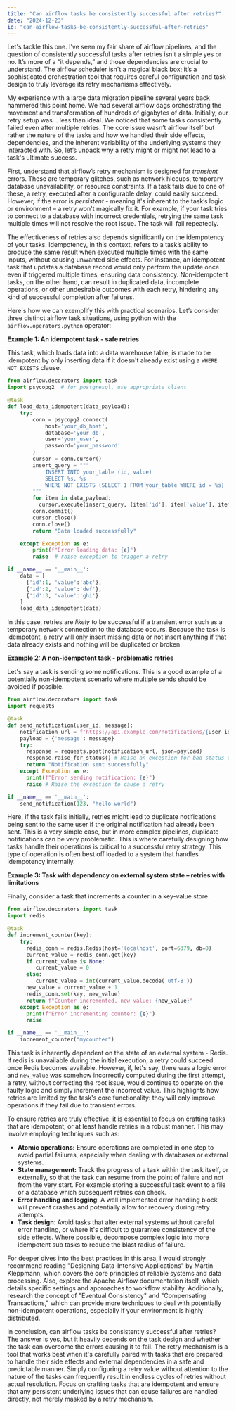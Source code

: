 ```yaml
---
title: "Can airflow tasks be consistently successful after retries?"
date: "2024-12-23"
id: "can-airflow-tasks-be-consistently-successful-after-retries"
---
```


Let's tackle this one. I’ve seen my fair share of airflow pipelines, and the question of consistently successful tasks after retries isn’t a simple yes or no. It’s more of a “it depends,” and those dependencies are crucial to understand. The airflow scheduler isn't a magical black box; it’s a sophisticated orchestration tool that requires careful configuration and task design to truly leverage its retry mechanisms effectively.

My experience with a large data migration pipeline several years back hammered this point home. We had several airflow dags orchestrating the movement and transformation of hundreds of gigabytes of data. Initially, our retry setup was… less than ideal. We noticed that some tasks consistently failed even after multiple retries. The core issue wasn’t airflow itself but rather the nature of the tasks and how we handled their side effects, dependencies, and the inherent variability of the underlying systems they interacted with. So, let’s unpack why a retry might or might not lead to a task's ultimate success.

First, understand that airflow’s retry mechanism is designed for *transient* errors. These are temporary glitches, such as network hiccups, temporary database unavailability, or resource constraints. If a task fails due to one of these, a retry, executed after a configurable delay, could easily succeed. However, if the error is *persistent* - meaning it's inherent to the task’s logic or environment – a retry won't magically fix it. For example, if your task tries to connect to a database with incorrect credentials, retrying the same task multiple times will not resolve the root issue. The task will fail repeatedly.

The effectiveness of retries also depends significantly on the idempotency of your tasks. Idempotency, in this context, refers to a task’s ability to produce the same result when executed multiple times with the same inputs, without causing unwanted side effects. For instance, an idempotent task that updates a database record would only perform the update once even if triggered multiple times, ensuring data consistency. Non-idempotent tasks, on the other hand, can result in duplicated data, incomplete operations, or other undesirable outcomes with each retry, hindering any kind of successful completion after failures.

Here's how we can exemplify this with practical scenarios. Let’s consider three distinct airflow task situations, using python with the `airflow.operators.python` operator:

**Example 1: An idempotent task - safe retries**

This task, which loads data into a data warehouse table, is made to be idempotent by only inserting data if it doesn't already exist using a `WHERE NOT EXISTS` clause.

```python
from airflow.decorators import task
import psycopg2  # for postgresql, use appropriate client

@task
def load_data_idempotent(data_payload):
    try:
        conn = psycopg2.connect(
            host='your_db_host',
            database='your_db',
            user='your_user',
            password='your_password'
        )
        cursor = conn.cursor()
        insert_query = """
            INSERT INTO your_table (id, value)
            SELECT %s, %s
            WHERE NOT EXISTS (SELECT 1 FROM your_table WHERE id = %s)
        """
        for item in data_payload:
          cursor.execute(insert_query, (item['id'], item['value'], item['id']))
        conn.commit()
        cursor.close()
        conn.close()
        return "Data loaded successfully"

    except Exception as e:
        print(f"Error loading data: {e}")
        raise  # raise exception to trigger a retry

if __name__ == '__main__':
    data = [
      {'id':1, 'value':'abc'},
      {'id':2, 'value':'def'},
      {'id':3, 'value':'ghi'}
    ]
    load_data_idempotent(data)

```

In this case, retries are *likely* to be successful if a transient error such as a temporary network connection to the database occurs. Because the task is idempotent, a retry will only insert missing data or not insert anything if that data already exists and nothing will be duplicated or broken.

**Example 2: A non-idempotent task - problematic retries**

Let's say a task is sending some notifications. This is a good example of a potentially non-idempotent scenario where multiple sends should be avoided if possible.

```python
from airflow.decorators import task
import requests

@task
def send_notification(user_id, message):
    notification_url = f'https://api.example.com/notifications/{user_id}'
    payload = {'message': message}
    try:
      response = requests.post(notification_url, json=payload)
      response.raise_for_status() # Raise an exception for bad status codes
      return "Notification sent successfully"
    except Exception as e:
      print(f"Error sending notification: {e}")
      raise # Raise the exception to cause a retry

if __name__ == '__main__':
    send_notification(123, "hello world")
```

Here, if the task fails initially, retries might lead to duplicate notifications being sent to the same user if the original notification had already been sent. This is a very simple case, but in more complex pipelines, duplicate notifications can be very problematic. This is where carefully designing how tasks handle their operations is critical to a successful retry strategy. This type of operation is often best off loaded to a system that handles idempotency internally.

**Example 3: Task with dependency on external system state – retries with limitations**

Finally, consider a task that increments a counter in a key-value store.

```python
from airflow.decorators import task
import redis

@task
def increment_counter(key):
    try:
      redis_conn = redis.Redis(host='localhost', port=6379, db=0)
      current_value = redis_conn.get(key)
      if current_value is None:
         current_value = 0
      else:
         current_value = int(current_value.decode('utf-8'))
      new_value = current_value + 1
      redis_conn.set(key, new_value)
      return f"Counter incremented, new value: {new_value}"
    except Exception as e:
      print(f"Error incrementing counter: {e}")
      raise

if __name__ == '__main__':
    increment_counter("mycounter")
```

This task is inherently dependent on the state of an external system - Redis. If redis is unavailable during the initial execution, a retry could succeed once Redis becomes available. However, if, let's say, there was a logic error and `new_value` was somehow incorrectly computed during the first attempt, a retry, without correcting the root issue, would continue to operate on the faulty logic and simply increment the incorrect value. This highlights how retries are limited by the task's core functionality: they will only improve operations if they fail due to transient errors.

To ensure retries are truly effective, it is essential to focus on crafting tasks that are idempotent, or at least handle retries in a robust manner. This may involve employing techniques such as:

*   **Atomic operations:** Ensure operations are completed in one step to avoid partial failures, especially when dealing with databases or external systems.
*   **State management:** Track the progress of a task within the task itself, or externally, so that the task can resume from the point of failure and not from the very start. For example storing a successful task event to a file or a database which subsequent retries can check.
*   **Error handling and logging**: A well implemented error handling block will prevent crashes and potentially allow for recovery during retry attempts.
*   **Task design**: Avoid tasks that alter external systems without careful error handling, or where it's difficult to guarantee consistency of the side effects. Where possible, decompose complex logic into more idempotent sub tasks to reduce the blast radius of failure.

For deeper dives into the best practices in this area, I would strongly recommend reading "Designing Data-Intensive Applications" by Martin Kleppmann, which covers the core principles of reliable systems and data processing. Also, explore the Apache Airflow documentation itself, which details specific settings and approaches to workflow stability. Additionally, research the concept of "Eventual Consistency" and "Compensating Transactions," which can provide more techniques to deal with potentially non-idempotent operations, especially if your environment is highly distributed.

In conclusion, can airflow tasks be consistently successful after retries? The answer is yes, but it heavily depends on the task design and whether the task can overcome the errors causing it to fail. The retry mechanism is a tool that works best when it's carefully paired with tasks that are prepared to handle their side effects and external dependencies in a safe and predictable manner. Simply configuring a retry value without attention to the nature of the tasks can frequently result in endless cycles of retries without actual resolution. Focus on crafting tasks that are idempotent and ensure that any persistent underlying issues that can cause failures are handled directly, not merely masked by a retry mechanism.
